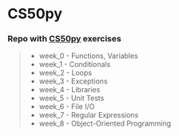 # CS50py
### Repo with [CS50py](https://cs50.harvard.edu/python/2022/) exercises
>- week_0 - Functions, Variables
>- week_1 - Conditionals
>- week_2 - Loops
>- week_3 - Exceptions
>- week_4 - Libraries
>- week_5 - Unit Tests
>- week_6 - File I/O
>- week_7 - Regular Expressions
>- week_8 - Object-Oriented Programming

